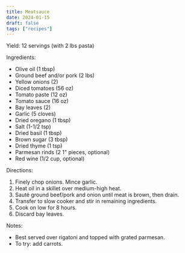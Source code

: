 ```yaml
---
title: Meatsauce
date: 2024-01-15
draft: false
tags: ["recipes"]
---
```


Yield: 12 servings (with 2 lbs pasta)

Ingredients:
- Olive oil (1 tbsp)
- Ground beef and/or pork (2 lbs)
- Yellow onions (2)
- Diced tomatoes (56 oz)
- Tomato paste (12 oz)
- Tomato sauce (16 oz)
- Bay leaves (2)
- Garlic (5 cloves)
- Dried oregano (1 tbsp)
- Salt (1-1/2 tsp)
- Dried basil (1 tbsp)
- Brown sugar (3 tbsp)
- Dried thyme (1 tsp)
- Parmesan rinds (2 1" pieces, optional)
- Red wine (1/2 cup, optional)

Directions:
1) Finely chop onions. Mince garlic.
2) Heat oil in a skillet over medium-high heat.
3) Sauté ground beef/pork and onion until meat is brown, then drain.
4) Transfer to slow cooker and stir in remaining ingredients.
5) Cook on low for 8 hours.
6) Discard bay leaves.

Notes:
- Best served over rigatoni and topped with grated parmesan.
- To try: add carrots.
